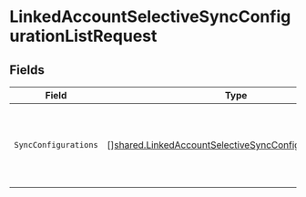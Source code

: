# LinkedAccountSelectiveSyncConfigurationListRequest


## Fields

| Field                                                                                                                            | Type                                                                                                                             | Required                                                                                                                         | Description                                                                                                                      |
| -------------------------------------------------------------------------------------------------------------------------------- | -------------------------------------------------------------------------------------------------------------------------------- | -------------------------------------------------------------------------------------------------------------------------------- | -------------------------------------------------------------------------------------------------------------------------------- |
| `SyncConfigurations`                                                                                                             | [][shared.LinkedAccountSelectiveSyncConfigurationRequest](../../models/shared/linkedaccountselectivesyncconfigurationrequest.md) | :heavy_check_mark:                                                                                                               | The selective syncs associated with a linked account.                                                                            |